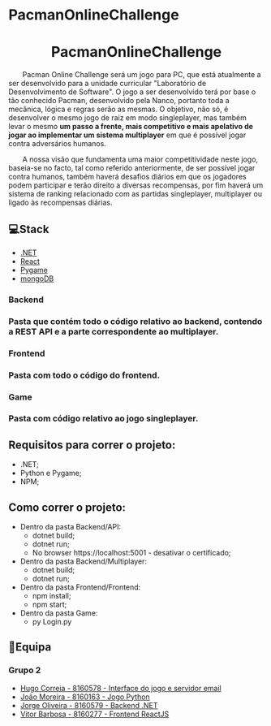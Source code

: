 # PacmanOnlineChallenge

<div align="center">
<h1 >PacmanOnlineChallenge </h1></div>
<p>&nbsp;&nbsp;&nbsp;&nbsp;&nbsp;&nbsp;&nbsp;Pacman Online Challenge será um jogo para PC, que está atualmente a ser desenvolvido para a unidade curricular "Laboratório de Desenvolvimento de Software". 
O jogo a ser desenvolvido terá por base o tão conhecido Pacman, desenvolvido pela Nanco, portanto toda a mecânica, lógica e regras serão as mesmas. O objetivo, não só, é  desenvolver o mesmo jogo de raiz em modo singleplayer, mas também levar o mesmo <b>um passo a frente, mais competitivo e mais apelativo de jogar ao implementar um sistema multiplayer</b> em que é possível jogar contra adversários humanos.</p>
<p>&nbsp;&nbsp;&nbsp;&nbsp;&nbsp;&nbsp;&nbsp;A nossa visão que fundamenta uma maior competitividade neste jogo, baseia-se no facto,  tal como referido anteriormente, de ser possível jogar contra humanos, também haverá desafios diários em que os jogadores podem participar e terão direito a diversas recompensas, por fim haverá um sistema de ranking relacionado com as partidas singleplayer, multiplayer ou ligado às recompensas diárias.</p>

## 💻Stack

- [.NET](https://dotnet.microsoft.com/)
- [React](https://reactjs.org)
- [Pygame](https://www.pygame.org/)
- [mongoDB](https://www.mongodb.com/)

<h3>Backend<h3>
<p>Pasta que contém todo o código relativo ao backend, contendo a REST API e a parte correspondente ao multiplayer.<p>
<h3>Frontend<h3>
<p>Pasta com todo o código do frontend.<p>
<h3>Game<h3>
<p>Pasta com código relativo ao jogo singleplayer.<p>

## Requisitos para correr o projeto:

- .NET;
- Python e Pygame;
- NPM;

## Como correr o projeto:

- Dentro da pasta Backend/API:
	- dotnet build;
	- dotnet run;
	- No browser https://localhost:5001 - desativar o certificado;
- Dentro da pasta Backend/Multiplayer:
	- dotnet build;
	- dotnet run;
- Dentro da pasta Frontend/Frontend:
	- npm install;
	- npm start;
- Dentro da pasta Game:
	- py Login.py
	
## 👦Equipa
### Grupo 2 
<ul>
  
 <li> 
<a href="https://github.com/RAJ66">Hugo Correia - 8160578 - Interface do jogo e servidor email </a>
</li>
  <li>
<a href="https://github.com/xPromate">João Moreira - 8160163 - Jogo Python</a>
</li>
<li> 
<a href="https://github.com/jdro10">Jorge Oliveira - 8160579 - Backend .NET</a>
</li>
<li>
<a href="https://github.com/hrscorreia">Vitor Barbosa - 8160277 - Frontend ReactJS</a>
</li>
</ul>

